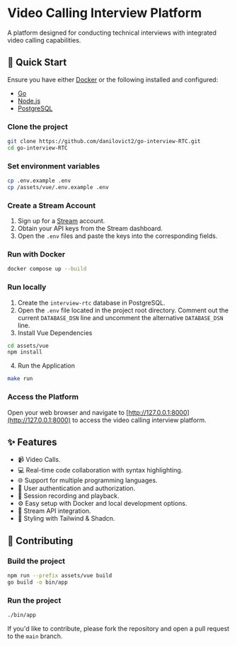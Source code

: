 # Video Calling Interview Platform

A platform designed for conducting technical interviews with integrated video calling capabilities.

## 🚀 Quick Start

Ensure you have either [Docker](https://www.docker.com/get-started) or the following installed and configured:

- [Go](https://golang.org/doc/install)
- [Node.js](https://nodejs.org/)
- [PostgreSQL](https://www.postgresql.org/download/)

### Clone the project

```bash
git clone https://github.com/danilovict2/go-interview-RTC.git
cd go-interview-RTC
```

### Set environment variables

```bash
cp .env.example .env
cp /assets/vue/.env.example .env
```

### Create a Stream Account

1. Sign up for a [Stream](https://getstream.io/) account.
2. Obtain your API keys from the Stream dashboard.
3. Open the `.env` files and paste the keys into the corresponding fields.

### Run with Docker

```bash
docker compose up --build
```

### Run locally

1. Create the `interview-rtc` database in PostgreSQL.
2. Open the `.env` file located in the project root directory. Comment out the current `DATABASE_DSN` line and uncomment the alternative `DATABASE_DSN` line.
3. Install Vue Dependencies

```bash
cd assets/vue
npm install
```
4. Run the Application

```bash
make run
```

### Access the Platform

Open your web browser and navigate to [http://127.0.0.1:8000](http://127.0.0.1:8000) to access the video calling interview platform.


## ✨ Features

- 📹 Video Calls.
- 💻 Real-time code collaboration with syntax highlighting.
- 🌐 Support for multiple programming languages.
- 🔐 User authentication and authorization.
- 🎥 Session recording and playback.
- ⚙️ Easy setup with Docker and local development options.
- 🌊 Stream API integration.
- 🎨 Styling with Tailwind & Shadcn.

## 🤝 Contributing

### Build the project

```bash
npm run --prefix assets/vue build
go build -o bin/app
```

### Run the project

```bash
./bin/app
```

If you'd like to contribute, please fork the repository and open a pull request to the `main` branch.